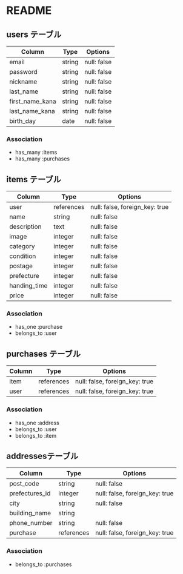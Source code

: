 # README

## users テーブル
| Column          | Type   | Options     |
| --------------- | ------ | ----------- |
| email           | string | null: false |
| password        | string | null: false |
| nickname        | string | null: false |
| last_name       | string | null: false |
| first_name_kana | string | null: false |
| last_name_kana  | string | null: false |
| birth_day       | date   | null: false |
### Association
- has_many :items
- has_many  :purchases


## items テーブル
| Column       | Type       | Options                        |
| ------------ | ---------- | ------------------------------ |
| user         | references | null: false, foreign_key: true |
| name         | string     | null: false                    |
| description  | text       | null: false                    |
| image        | integer    | null: false                    |
| category     | integer    | null: false                    |
| condition    | integer    | null: false                    |
| postage      | integer    | null: false                    |
| prefecture   | integer    | null: false                    |
| handing_time | integer    | null: false                    |
| price        | integer    | null: false                    |
### Association
- has_one    :purchase
- belongs_to :user

## purchases テーブル

| Column | Type       | Options                        |
| ------ | ---------- | ------------------------------ |
| item   | references | null: false, foreign_key: true |
| user   | references | null: false, foreign_key: true |
### Association
- has_one    :address
- belongs_to :user
- belongs_to :item

##  addressesテーブル

| Column         | Type       | Options                        |
| -------------- | ---------- | ------------------------------ |
| post_code      | string     | null: false                    |
| prefectures_id | integer    | null: false, foreign_key: true |
| city           | string     | null: false                    |
| building_name  | string     |                                |
| phone_number   | string     | null: false                    |
| purchase       | references | null: false, foreign_key: true |

### Association

- belongs_to :purchases
